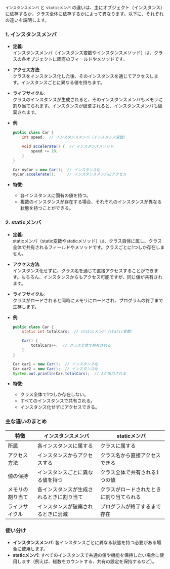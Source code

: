`インスタンスメンバ` と `staticメンバ` の違いは、主にオブジェクト（インスタンス）に依存するか、クラス全体に依存するかによって異なります。以下に、それぞれの違いを説明します。

### 1. インスタンスメンバ

- **定義**:  
  インスタンスメンバ（インスタンス変数やインスタンスメソッド）は、クラスの各オブジェクトに固有のフィールドやメソッドです。
  
- **アクセス方法**:  
  クラスをインスタンス化した後、そのインスタンスを通じてアクセスします。インスタンスごとに異なる値を持ちます。

- **ライフサイクル**:  
  クラスのインスタンスが生成されると、そのインスタンスメンバもメモリに割り当てられます。インスタンスが破棄されると、インスタンスメンバも破棄されます。

- **例**:
  ```java
  public class Car {
      int speed;  // インスタンスメンバ（インスタンス変数）

      void accelerate() {  // インスタンスメソッド
          speed += 10;
      }
  }

  Car myCar = new Car();  // インスタンス化
  myCar.accelerate();     // インスタンスメンバにアクセス
  ```

- **特徴**:
  - 各インスタンスに固有の値を持つ。
  - 複数のインスタンスが存在する場合、それぞれのインスタンスが異なる状態を持つことができる。

### 2. staticメンバ

- **定義**:  
  staticメンバ（static変数やstaticメソッド）は、クラス自体に属し、クラス全体で共有されるフィールドやメソッドです。クラスごとに1つしか存在しません。

- **アクセス方法**:  
  インスタンス化せずに、クラス名を通じて直接アクセスすることができます。もちろん、インスタンスからもアクセス可能ですが、同じ値が共有されます。

- **ライフサイクル**:  
  クラスがロードされると同時にメモリにロードされ、プログラムの終了まで生存します。

- **例**:
  ```java
  public class Car {
      static int totalCars;  // staticメンバ（static変数）

      Car() {
          totalCars++;  // クラス全体で共有される
      }
  }

  Car car1 = new Car();  // インスタンス化
  Car car2 = new Car();  // インスタンス化
  System.out.println(Car.totalCars);  // 2が出力される
  ```

- **特徴**:
  - クラス全体で1つしか存在しない。
  - すべてのインスタンスで共有される。
  - インスタンス化せずにアクセスできる。

### 主な違いのまとめ

| 特徴             | インスタンスメンバ                     | staticメンバ                          |
|------------------|---------------------------------|----------------------------------|
| 所属             | 各インスタンスに属する                 | クラスに属する                        |
| アクセス方法      | インスタンスからアクセスする            | クラス名から直接アクセスできる          |
| 値の保持         | インスタンスごとに異なる値を持つ         | クラス全体で共有される1つの値          |
| メモリの割り当て  | 各インスタンスが生成されるときに割り当て | クラスがロードされたときに割り当てられる |
| ライフサイクル    | インスタンスが破棄されるときに消滅       | プログラムが終了するまで存在            |

### 使い分け
- **インスタンスメンバ**: 各インスタンスごとに異なる状態を持つ必要がある場合に使用します。
- **staticメンバ**: すべてのインスタンスで共通の値や機能を保持したい場合に使用します（例えば、総数をカウントする、共有の設定を保持するなど）。

